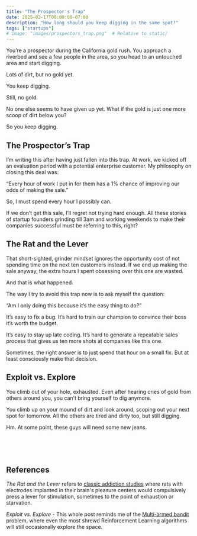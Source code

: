 ```yaml
---
title: "The Prospector's Trap"
date: 2025-02-17T08:00:00-07:00
description: "How long should you keep digging in the same spot?"
tags: ["startups"]
# image: "images/prospectors_trap.png"  # Relative to static/
---
```


You’re a prospector during the California gold rush. You approach a riverbed and see a few people in the area, so you head to an untouched area and start digging.

<!--more-->

Lots of dirt, but no gold yet.

You keep digging.

Still, no gold.

No one else seems to have given up yet. What if the gold is just one more scoop of dirt below you?

So you keep digging.

## The Prospector’s Trap

I’m writing this after having just fallen into this trap. At work, we kicked off an evaluation period with a potential enterprise customer. My philosophy on closing this deal was:

“Every hour of work I put in for them has a 1% chance of improving our odds of making the sale.”

So, I must spend every hour I possibly can.

If we don’t get this sale, I’ll regret not trying hard enough. All these stories of startup founders grinding till 3am and working weekends to make their companies successful must be referring to this, right?

## The Rat and the Lever

That short-sighted, grinder mindset ignores the opportunity cost of not spending time on the next ten customers instead. If we end up making the sale anyway, the extra hours I spent obsessing over this one are wasted.

And that is what happened.

The way I try to avoid this trap now is to ask myself the question:

“Am I only doing this because it’s the easy thing to do?”

It’s easy to fix a bug. It’s hard to train our champion to convince their boss it’s worth the budget.

It’s easy to stay up late coding. It’s hard to generate a repeatable sales process that gives us ten more shots at companies like this one.

Sometimes, the right answer is to just spend that hour on a small fix. But at least consciously make that decision.

## Exploit vs. Explore

You climb out of your hole, exhausted. Even after hearing cries of gold from others around you, you can’t bring yourself to dig anymore.

You climb up on your mound of dirt and look around, scoping out your next spot for tomorrow. All the others are tired and dirty too, but still digging.

Hm. At some point, these guys will need some new jeans.

<br>
<br>
<br>

## References

_The Rat and the Lever_ refers to [classic addiction studies](https://en.wikipedia.org/wiki/Brain_stimulation_reward) where rats with electrodes implanted in their brain's pleasure centers would compulsively press a lever for stimulation, sometimes to the point of exhaustion or starvation.

_Exploit vs. Explore_ - This whole post reminds me of the [Multi-armed bandit](https://en.wikipedia.org/wiki/Multi-armed_bandit) problem, where even the most shrewd Reinforcement Learning algorithms will still occasionally explore the space.
